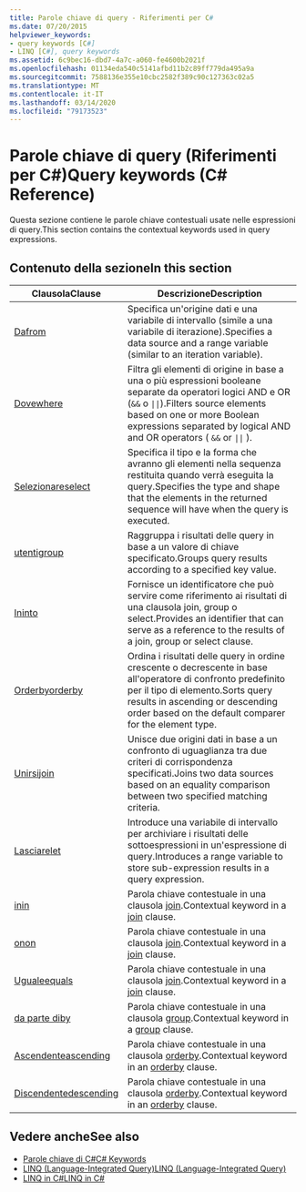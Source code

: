 ```yaml
---
title: Parole chiave di query - Riferimenti per C#
ms.date: 07/20/2015
helpviewer_keywords:
- query keywords [C#]
- LINQ [C#], query keywords
ms.assetid: 6c9bec16-dbd7-4a7c-a060-fe4600b2021f
ms.openlocfilehash: 01134eda540c5141afbd11b2c89ff779da495a9a
ms.sourcegitcommit: 7588136e355e10cbc2582f389c90c127363c02a5
ms.translationtype: MT
ms.contentlocale: it-IT
ms.lasthandoff: 03/14/2020
ms.locfileid: "79173523"
---
```

# <a name="query-keywords-c-reference"></a><span data-ttu-id="e2a51-102">Parole chiave di query (Riferimenti per C#)</span><span class="sxs-lookup"><span data-stu-id="e2a51-102">Query keywords (C# Reference)</span></span>

<span data-ttu-id="e2a51-103">Questa sezione contiene le parole chiave contestuali usate nelle espressioni di query.</span><span class="sxs-lookup"><span data-stu-id="e2a51-103">This section contains the contextual keywords used in query expressions.</span></span>

## <a name="in-this-section"></a><span data-ttu-id="e2a51-104">Contenuto della sezione</span><span class="sxs-lookup"><span data-stu-id="e2a51-104">In this section</span></span>

|<span data-ttu-id="e2a51-105">Clausola</span><span class="sxs-lookup"><span data-stu-id="e2a51-105">Clause</span></span>|<span data-ttu-id="e2a51-106">Descrizione</span><span class="sxs-lookup"><span data-stu-id="e2a51-106">Description</span></span>|
|------------|-----------------|
|[<span data-ttu-id="e2a51-107">Da</span><span class="sxs-lookup"><span data-stu-id="e2a51-107">from</span></span>](from-clause.md)|<span data-ttu-id="e2a51-108">Specifica un'origine dati e una variabile di intervallo (simile a una variabile di iterazione).</span><span class="sxs-lookup"><span data-stu-id="e2a51-108">Specifies a data source and a range variable (similar to an iteration variable).</span></span>|
|[<span data-ttu-id="e2a51-109">Dove</span><span class="sxs-lookup"><span data-stu-id="e2a51-109">where</span></span>](where-clause.md)|<span data-ttu-id="e2a51-110">Filtra gli elementi di origine in base a una o più espressioni booleane separate da operatori logici AND e OR (`&&` o <code>&#124;&#124;</code>).</span><span class="sxs-lookup"><span data-stu-id="e2a51-110">Filters source elements based on one or more Boolean expressions separated by logical AND and OR operators ( `&&` or <code>&#124;&#124;</code> ).</span></span>|
|[<span data-ttu-id="e2a51-111">Selezionare</span><span class="sxs-lookup"><span data-stu-id="e2a51-111">select</span></span>](select-clause.md)|<span data-ttu-id="e2a51-112">Specifica il tipo e la forma che avranno gli elementi nella sequenza restituita quando verrà eseguita la query.</span><span class="sxs-lookup"><span data-stu-id="e2a51-112">Specifies the type and shape that the elements in the returned sequence will have when the query is executed.</span></span>|
|[<span data-ttu-id="e2a51-113">utenti</span><span class="sxs-lookup"><span data-stu-id="e2a51-113">group</span></span>](group-clause.md)|<span data-ttu-id="e2a51-114">Raggruppa i risultati delle query in base a un valore di chiave specificato.</span><span class="sxs-lookup"><span data-stu-id="e2a51-114">Groups query results according to a specified key value.</span></span>|
|[<span data-ttu-id="e2a51-115">In</span><span class="sxs-lookup"><span data-stu-id="e2a51-115">into</span></span>](into.md)|<span data-ttu-id="e2a51-116">Fornisce un identificatore che può servire come riferimento ai risultati di una clausola join, group o select.</span><span class="sxs-lookup"><span data-stu-id="e2a51-116">Provides an identifier that can serve as a reference to the results of a join, group or select clause.</span></span>|
|[<span data-ttu-id="e2a51-117">Orderby</span><span class="sxs-lookup"><span data-stu-id="e2a51-117">orderby</span></span>](orderby-clause.md)|<span data-ttu-id="e2a51-118">Ordina i risultati delle query in ordine crescente o decrescente in base all'operatore di confronto predefinito per il tipo di elemento.</span><span class="sxs-lookup"><span data-stu-id="e2a51-118">Sorts query results in ascending or descending order based on the default comparer for the element type.</span></span>|
|[<span data-ttu-id="e2a51-119">Unirsi</span><span class="sxs-lookup"><span data-stu-id="e2a51-119">join</span></span>](join-clause.md)|<span data-ttu-id="e2a51-120">Unisce due origini dati in base a un confronto di uguaglianza tra due criteri di corrispondenza specificati.</span><span class="sxs-lookup"><span data-stu-id="e2a51-120">Joins two data sources based on an equality comparison between two specified matching criteria.</span></span>|
|[<span data-ttu-id="e2a51-121">Lasciare</span><span class="sxs-lookup"><span data-stu-id="e2a51-121">let</span></span>](let-clause.md)|<span data-ttu-id="e2a51-122">Introduce una variabile di intervallo per archiviare i risultati delle sottoespressioni in un'espressione di query.</span><span class="sxs-lookup"><span data-stu-id="e2a51-122">Introduces a range variable to store sub-expression results in a query expression.</span></span>|
|[<span data-ttu-id="e2a51-123">in</span><span class="sxs-lookup"><span data-stu-id="e2a51-123">in</span></span>](in.md)|<span data-ttu-id="e2a51-124">Parola chiave contestuale in una clausola [join](join-clause.md).</span><span class="sxs-lookup"><span data-stu-id="e2a51-124">Contextual keyword in a [join](join-clause.md) clause.</span></span>|
|[<span data-ttu-id="e2a51-125">on</span><span class="sxs-lookup"><span data-stu-id="e2a51-125">on</span></span>](on.md)|<span data-ttu-id="e2a51-126">Parola chiave contestuale in una clausola [join](join-clause.md).</span><span class="sxs-lookup"><span data-stu-id="e2a51-126">Contextual keyword in a [join](join-clause.md) clause.</span></span>|
|[<span data-ttu-id="e2a51-127">Uguale</span><span class="sxs-lookup"><span data-stu-id="e2a51-127">equals</span></span>](equals.md)|<span data-ttu-id="e2a51-128">Parola chiave contestuale in una clausola [join](join-clause.md).</span><span class="sxs-lookup"><span data-stu-id="e2a51-128">Contextual keyword in a [join](join-clause.md) clause.</span></span>|
|[<span data-ttu-id="e2a51-129">da parte di</span><span class="sxs-lookup"><span data-stu-id="e2a51-129">by</span></span>](by.md)|<span data-ttu-id="e2a51-130">Parola chiave contestuale in una clausola [group](group-clause.md).</span><span class="sxs-lookup"><span data-stu-id="e2a51-130">Contextual keyword in a [group](group-clause.md) clause.</span></span>|
|[<span data-ttu-id="e2a51-131">Ascendente</span><span class="sxs-lookup"><span data-stu-id="e2a51-131">ascending</span></span>](ascending.md)|<span data-ttu-id="e2a51-132">Parola chiave contestuale in una clausola [orderby](orderby-clause.md).</span><span class="sxs-lookup"><span data-stu-id="e2a51-132">Contextual keyword in an [orderby](orderby-clause.md) clause.</span></span>|
|[<span data-ttu-id="e2a51-133">Discendente</span><span class="sxs-lookup"><span data-stu-id="e2a51-133">descending</span></span>](descending.md)|<span data-ttu-id="e2a51-134">Parola chiave contestuale in una clausola [orderby](orderby-clause.md).</span><span class="sxs-lookup"><span data-stu-id="e2a51-134">Contextual keyword in an [orderby](orderby-clause.md) clause.</span></span>|

## <a name="see-also"></a><span data-ttu-id="e2a51-135">Vedere anche</span><span class="sxs-lookup"><span data-stu-id="e2a51-135">See also</span></span>

- [<span data-ttu-id="e2a51-136">Parole chiave di C#</span><span class="sxs-lookup"><span data-stu-id="e2a51-136">C# Keywords</span></span>](index.md)
- [<span data-ttu-id="e2a51-137">LINQ (Language-Integrated Query)</span><span class="sxs-lookup"><span data-stu-id="e2a51-137">LINQ (Language-Integrated Query)</span></span>](../../programming-guide/concepts/linq/index.md)
- [<span data-ttu-id="e2a51-138">LINQ in C#</span><span class="sxs-lookup"><span data-stu-id="e2a51-138">LINQ in C#</span></span>](../../linq/index.md)
